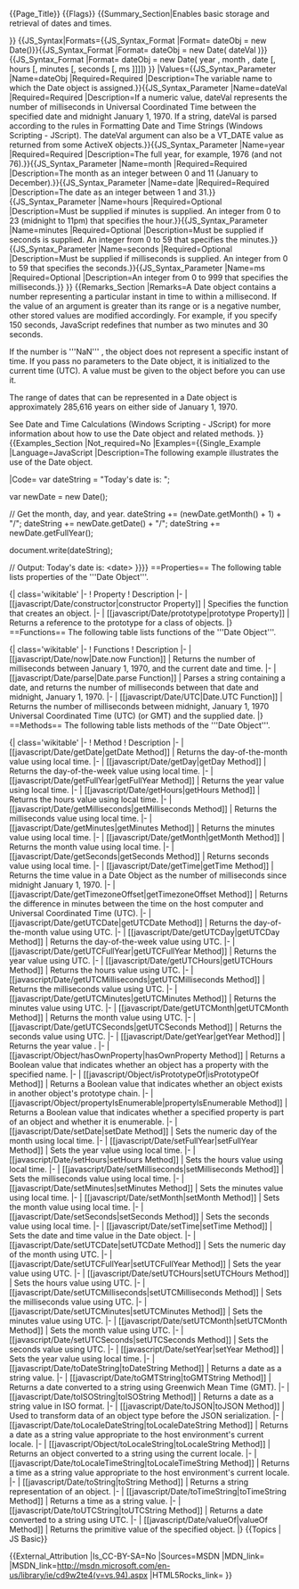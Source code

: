 {{Page_Title}}
{{Flags}}
{{Summary_Section|Enables basic storage and retrieval of dates and times.

}}
{{JS_Syntax|Formats={{JS_Syntax_Format
|Format= dateObj = new Date()}}{{JS_Syntax_Format
|Format= dateObj = new Date( dateVal )}}{{JS_Syntax_Format
|Format= dateObj = new Date( year , month , date [, hours [, minutes [, seconds [, ms ]]]]) }}
|Values={{JS_Syntax_Parameter
|Name=dateObj
|Required=Required
|Description=The variable name to which the Date object is assigned.}}{{JS_Syntax_Parameter
|Name=dateVal
|Required=Required
|Description=If a numeric value, dateVal represents the number of milliseconds in Universal Coordinated Time between the specified date and midnight January 1, 1970. If a string, dateVal is parsed according to the rules in Formatting Date and Time Strings (Windows Scripting - JScript). The dateVal argument can also be a VT_DATE value as returned from some ActiveX objects.}}{{JS_Syntax_Parameter
|Name=year
|Required=Required
|Description=The full year, for example, 1976 (and not 76).}}{{JS_Syntax_Parameter
|Name=month
|Required=Required
|Description=The month as an integer between 0 and 11 (January to December).}}{{JS_Syntax_Parameter
|Name=date
|Required=Required
|Description=The date as an integer between 1 and 31.}}{{JS_Syntax_Parameter
|Name=hours
|Required=Optional
|Description=Must be supplied if minutes is supplied. An integer from 0 to 23 (midnight to 11pm) that specifies the hour.}}{{JS_Syntax_Parameter
|Name=minutes
|Required=Optional
|Description=Must be supplied if seconds is supplied. An integer from 0 to 59 that specifies the minutes.}}{{JS_Syntax_Parameter
|Name=seconds
|Required=Optional
|Description=Must be supplied if milliseconds is supplied. An integer from 0 to 59 that specifies the seconds.}}{{JS_Syntax_Parameter
|Name=ms
|Required=Optional
|Description=An integer from 0 to 999 that specifies the milliseconds.}}
}}
{{Remarks_Section
|Remarks=A Date object contains a number representing a particular instant in time to within a millisecond. If the value of an argument is greater than its range or is a negative number, other stored values are modified accordingly. For example, if you specify 150 seconds, JavaScript redefines that number as two minutes and 30 seconds.

If the number is '''NaN''' , the object does not represent a specific instant of time. If you pass no parameters to the Date object, it is initialized to the current time (UTC). A value must be given to the object before you can use it.

The range of dates that can be represented in a Date object is approximately 285,616 years on either side of January 1, 1970.

See Date and Time Calculations (Windows Scripting - JScript) for more information about how to use the Date object and related methods.
}}
{{Examples_Section
|Not_required=No
|Examples={{Single_Example
|Language=JavaScript
|Description=The following example illustrates the use of the Date object.

|Code= var dateString = "Today's date is: ";
 
 var newDate = new Date();
 
 // Get the month, day, and year.
 dateString += (newDate.getMonth() + 1) + "/";
 dateString += newDate.getDate() + "/";
 dateString += newDate.getFullYear();
 
 document.write(dateString);
 
 // Output: Today's date is: &lt;date&gt;
}}}}
==Properties==
The following table lists properties of the '''Date Object'''.

{| class='wikitable'
|-
! Property
! Description
|-
| [[javascript/Date/constructor|constructor Property]]
| Specifies the function that creates an object.
|-
| [[javascript/Date/prototype|prototype Property]]
| Returns a reference to the prototype for a class of objects.
|}
==Functions==
The following table lists functions of the '''Date Object'''.

{| class='wikitable'
|-
! Functions
! Description
|-
| [[javascript/Date/now|Date.now Function]]
| Returns the number of milliseconds between January 1, 1970, and the current date and time.
|-
| [[javascript/Date/parse|Date.parse Function]]
| Parses a string containing a date, and returns the number of milliseconds between that date and midnight, January 1, 1970.
|-
| [[javascript/Date/UTC|Date.UTC Function]]
| Returns the number of milliseconds between midnight, January 1, 1970 Universal Coordinated Time (UTC) (or GMT) and the supplied date.
|}
==Methods==
The following table lists methods of the '''Date Object'''.

{| class='wikitable'
|-
! Method
! Description
|-
| [[javascript/Date/getDate|getDate Method]]
| Returns the day-of-the-month value using local time.
|-
| [[javascript/Date/getDay|getDay Method]]
| Returns the day-of-the-week value using local time.
|-
| [[javascript/Date/getFullYear|getFullYear Method]]
| Returns the year value using local time.
|-
| [[javascript/Date/getHours|getHours Method]]
| Returns the hours value using local time.
|-
| [[javascript/Date/getMilliseconds|getMilliseconds Method]]
| Returns the milliseconds value using local time.
|-
| [[javascript/Date/getMinutes|getMinutes Method]]
| Returns the minutes value using local time.
|-
| [[javascript/Date/getMonth|getMonth Method]]
| Returns the month value using local time.
|-
| [[javascript/Date/getSeconds|getSeconds Method]]
| Returns seconds value using local time.
|-
| [[javascript/Date/getTime|getTime Method]]
| Returns the time value in a Date Object as the number of milliseconds since midnight January 1, 1970.
|-
| [[javascript/Date/getTimezoneOffset|getTimezoneOffset Method]]
| Returns the difference in minutes between the time on the host computer and Universal Coordinated Time (UTC).
|-
| [[javascript/Date/getUTCDate|getUTCDate Method]]
| Returns the day-of-the-month value using UTC.
|-
| [[javascript/Date/getUTCDay|getUTCDay Method]]
| Returns the day-of-the-week value using UTC.
|-
| [[javascript/Date/getUTCFullYear|getUTCFullYear Method]]
| Returns the year value using UTC.
|-
| [[javascript/Date/getUTCHours|getUTCHours Method]]
| Returns the hours value using UTC.
|-
| [[javascript/Date/getUTCMilliseconds|getUTCMilliseconds Method]]
| Returns the milliseconds value using UTC.
|-
| [[javascript/Date/getUTCMinutes|getUTCMinutes Method]]
| Returns the minutes value using UTC.
|-
| [[javascript/Date/getUTCMonth|getUTCMonth Method]]
| Returns the month value using UTC.
|-
| [[javascript/Date/getUTCSeconds|getUTCSeconds Method]]
| Returns the seconds value using UTC.
|-
| [[javascript/Date/getYear|getYear Method]]
| Returns the year value .
|-
| [[javascript/Object/hasOwnProperty|hasOwnProperty Method]]
| Returns a Boolean value that indicates whether an object has a property with the specified name.
|-
| [[javascript/Object/isPrototypeOf|isPrototypeOf Method]]
| Returns a Boolean value that indicates whether an object exists in another object's prototype chain.
|-
| [[javascript/Object/propertyIsEnumerable|propertyIsEnumerable Method]]
| Returns a Boolean value that indicates whether a specified property is part of an object and whether it is enumerable.
|-
| [[javascript/Date/setDate|setDate Method]]
| Sets the numeric day of the month using local time.
|-
| [[javascript/Date/setFullYear|setFullYear Method]]
| Sets the year value using local time.
|-
| [[javascript/Date/setHours|setHours Method]]
| Sets the hours value using local time.
|-
| [[javascript/Date/setMilliseconds|setMilliseconds Method]]
| Sets the milliseconds value using local time.
|-
| [[javascript/Date/setMinutes|setMinutes Method]]
| Sets the minutes value using local time.
|-
| [[javascript/Date/setMonth|setMonth Method]]
| Sets the month value using local time.
|-
| [[javascript/Date/setSeconds|setSeconds Method]]
| Sets the seconds value using local time.
|-
| [[javascript/Date/setTime|setTime Method]]
| Sets the date and time value in the Date object.
|-
| [[javascript/Date/setUTCDate|setUTCDate Method]]
| Sets the numeric day of the month using UTC.
|-
| [[javascript/Date/setUTCFullYear|setUTCFullYear Method]]
| Sets the year value using UTC.
|-
| [[javascript/Date/setUTCHours|setUTCHours Method]]
| Sets the hours value using UTC.
|-
| [[javascript/Date/setUTCMilliseconds|setUTCMilliseconds Method]]
| Sets the milliseconds value using UTC.
|-
| [[javascript/Date/setUTCMinutes|setUTCMinutes Method]]
| Sets the minutes value using UTC.
|-
| [[javascript/Date/setUTCMonth|setUTCMonth Method]]
| Sets the month value using UTC.
|-
| [[javascript/Date/setUTCSeconds|setUTCSeconds Method]]
| Sets the seconds value using UTC.
|-
| [[javascript/Date/setYear|setYear Method]]
| Sets the year value using local time.
|-
| [[javascript/Date/toDateString|toDateString Method]]
| Returns a date as a string value.
|-
| [[javascript/Date/toGMTString|toGMTString Method]]
| Returns a date converted to a string using Greenwich Mean Time (GMT).
|-
| [[javascript/Date/toISOString|toISOString Method]]
| Returns a date as a string value in ISO format.
|-
| [[javascript/Date/toJSON|toJSON Method]]
| Used to transform data of an object type before the JSON serialization.
|-
| [[javascript/Date/toLocaleDateString|toLocaleDateString Method]]
| Returns a date as a string value appropriate to the host environment's current locale.
|-
| [[javascript/Object/toLocaleString|toLocaleString Method]]
| Returns an object converted to a string using the current locale.
|-
| [[javascript/Date/toLocaleTimeString|toLocaleTimeString Method]]
| Returns a time as a string value appropriate to the host environment's current locale.
|-
| [[javascript/Date/toString|toString Method]]
| Returns a string representation of an object.
|-
| [[javascript/Date/toTimeString|toTimeString Method]]
| Returns a time as a string value.
|-
| [[javascript/Date/toUTCString|toUTCString Method]]
| Returns a date converted to a string using UTC.
|-
| [[javascript/Date/valueOf|valueOf Method]]
| Returns the primitive value of the specified object.
|}
{{Topics | JS Basic}}

{{External_Attribution
|Is_CC-BY-SA=No
|Sources=MSDN
|MDN_link=
|MSDN_link=http://msdn.microsoft.com/en-us/library/ie/cd9w2te4(v=vs.94).aspx
|HTML5Rocks_link=
}}